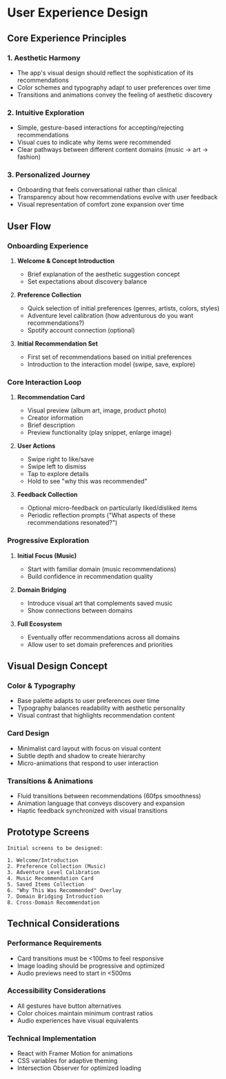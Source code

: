 # User Experience Design

## Core Experience Principles

### 1. Aesthetic Harmony
- The app's visual design should reflect the sophistication of its recommendations
- Color schemes and typography adapt to user preferences over time
- Transitions and animations convey the feeling of aesthetic discovery

### 2. Intuitive Exploration
- Simple, gesture-based interactions for accepting/rejecting recommendations
- Visual cues to indicate why items were recommended
- Clear pathways between different content domains (music → art → fashion)

### 3. Personalized Journey
- Onboarding that feels conversational rather than clinical
- Transparency about how recommendations evolve with user feedback
- Visual representation of comfort zone expansion over time

## User Flow

### Onboarding Experience
1. **Welcome & Concept Introduction**
   - Brief explanation of the aesthetic suggestion concept
   - Set expectations about discovery balance

2. **Preference Collection**
   - Quick selection of initial preferences (genres, artists, colors, styles)
   - Adventure level calibration (how adventurous do you want recommendations?)
   - Spotify account connection (optional)

3. **Initial Recommendation Set**
   - First set of recommendations based on initial preferences
   - Introduction to the interaction model (swipe, save, explore)

### Core Interaction Loop
1. **Recommendation Card**
   - Visual preview (album art, image, product photo)
   - Creator information
   - Brief description
   - Preview functionality (play snippet, enlarge image)

2. **User Actions**
   - Swipe right to like/save
   - Swipe left to dismiss
   - Tap to explore details
   - Hold to see "why this was recommended"

3. **Feedback Collection**
   - Optional micro-feedback on particularly liked/disliked items
   - Periodic reflection prompts ("What aspects of these recommendations resonated?")

### Progressive Exploration
1. **Initial Focus (Music)**
   - Start with familiar domain (music recommendations)
   - Build confidence in recommendation quality

2. **Domain Bridging**
   - Introduce visual art that complements saved music
   - Show connections between domains

3. **Full Ecosystem**
   - Eventually offer recommendations across all domains
   - Allow user to set domain preferences and priorities

## Visual Design Concept

### Color & Typography
- Base palette adapts to user preferences over time
- Typography balances readability with aesthetic personality
- Visual contrast that highlights recommendation content

### Card Design
- Minimalist card layout with focus on visual content
- Subtle depth and shadow to create hierarchy
- Micro-animations that respond to user interaction

### Transitions & Animations
- Fluid transitions between recommendations (60fps smoothness)
- Animation language that conveys discovery and expansion
- Haptic feedback synchronized with visual transitions

## Prototype Screens

```
Initial screens to be designed:

1. Welcome/Introduction
2. Preference Collection (Music)
3. Adventure Level Calibration
4. Music Recommendation Card
5. Saved Items Collection
6. "Why This Was Recommended" Overlay
7. Domain Bridging Introduction
8. Cross-Domain Recommendation
```

## Technical Considerations

### Performance Requirements
- Card transitions must be <100ms to feel responsive
- Image loading should be progressive and optimized
- Audio previews need to start in <500ms

### Accessibility Considerations
- All gestures have button alternatives
- Color choices maintain minimum contrast ratios
- Audio experiences have visual equivalents

### Technical Implementation
- React with Framer Motion for animations
- CSS variables for adaptive theming
- Intersection Observer for optimized loading